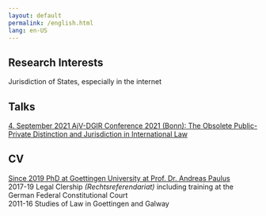 ```yaml
---
layout: default
permalink: /english.html
lang: en-US
---
```

## Research Interests  
Jurisdiction of States, especially in the internet

## Talks
[4. September 2021 AjV-DGIR Conference 2021 (Bonn): The Obsolete Public-Private Distinction and Jurisdiction in International Law](https://twitter.com/AjVGermany/status/1376503351421067269)

## CV
[Since 2019 PhD at Goettingen University at Prof. Dr. Andreas Paulus](https://www.uni-goettingen.de/en/428949.html)  
2017-19 Legal Clership <i>(Rechtsreferendariat)</i> including training at the German Federal Constitutional Court  
2011-16 Studies of Law in Goettingen and Galway

